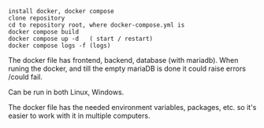     install docker, docker compose
    clone repository
    cd to repository root, where docker-compose.yml is
    docker compose build
    docker compose up -d   ( start / restart)
    docker compose logs -f (logs)

The docker file has frontend, backend, database (with mariadb).
When runing the docker, and till the empty mariaDB is done it could raise errors /could fail.

Can be run in both Linux, Windows.

The docker file has the needed environment variables, packages, etc. so it's easier to work with it in multiple computers.

